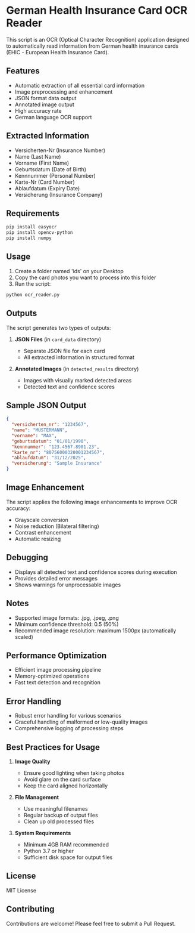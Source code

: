 # German Health Insurance Card OCR Reader

This script is an OCR (Optical Character Recognition) application designed to automatically read information from German health insurance cards (EHIC - European Health Insurance Card).

## Features

- Automatic extraction of all essential card information
- Image preprocessing and enhancement
- JSON format data output
- Annotated image output
- High accuracy rate
- German language OCR support

## Extracted Information

- Versicherten-Nr (Insurance Number)
- Name (Last Name)
- Vorname (First Name)
- Geburtsdatum (Date of Birth)
- Kennnummer (Personal Number)
- Karte-Nr (Card Number)
- Ablaufdatum (Expiry Date)
- Versicherung (Insurance Company)

## Requirements

```bash
pip install easyocr
pip install opencv-python
pip install numpy
```

## Usage

1. Create a folder named 'ids' on your Desktop
2. Copy the card photos you want to process into this folder
3. Run the script:

```bash
python ocr_reader.py
```

## Outputs

The script generates two types of outputs:

1. **JSON Files** (in `card_data` directory)

   - Separate JSON file for each card
   - All extracted information in structured format

2. **Annotated Images** (in `detected_results` directory)
   - Images with visually marked detected areas
   - Detected text and confidence scores

## Sample JSON Output

```json
{
  "versicherten_nr": "1234567",
  "name": "MUSTERMANN",
  "vorname": "MAX",
  "geburtsdatum": "01/01/1990",
  "kennnummer": "123.4567.8901.23",
  "karte_nr": "80756000320001234567",
  "ablaufdatum": "31/12/2025",
  "versicherung": "Sample Insurance"
}
```

## Image Enhancement

The script applies the following image enhancements to improve OCR accuracy:

- Grayscale conversion
- Noise reduction (Bilateral filtering)
- Contrast enhancement
- Automatic resizing

## Debugging

- Displays all detected text and confidence scores during execution
- Provides detailed error messages
- Shows warnings for unprocessable images

## Notes

- Supported image formats: .jpg, .jpeg, .png
- Minimum confidence threshold: 0.5 (50%)
- Recommended image resolution: maximum 1500px (automatically scaled)

## Performance Optimization

- Efficient image processing pipeline
- Memory-optimized operations
- Fast text detection and recognition

## Error Handling

- Robust error handling for various scenarios
- Graceful handling of malformed or low-quality images
- Comprehensive logging of processing steps

## Best Practices for Usage

1. **Image Quality**

   - Ensure good lighting when taking photos
   - Avoid glare on the card surface
   - Keep the card aligned horizontally

2. **File Management**

   - Use meaningful filenames
   - Regular backup of output files
   - Clean up old processed files

3. **System Requirements**
   - Minimum 4GB RAM recommended
   - Python 3.7 or higher
   - Sufficient disk space for output files

## License

MIT License

## Contributing

Contributions are welcome! Please feel free to submit a Pull Request.
